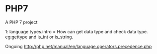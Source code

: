 # PHP7
A PHP 7 project

1: language.types.intro = How can get data type and check data type. eg:gettype and is_int or is_string.

Ongoing
http://php.net/manual/en/language.operators.precedence.php
